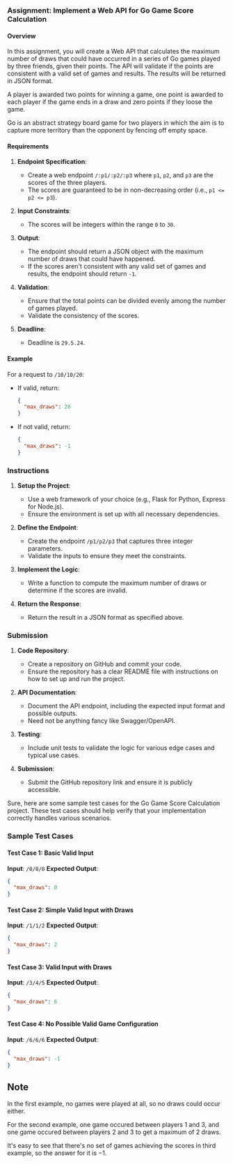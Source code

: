 ### Assignment: Implement a Web API for Go Game Score Calculation

#### Overview
In this assignment, you will create a Web API that calculates the maximum number of draws that could have occurred in a series of Go games played by three friends, given their points. The API will validate if the points are consistent with a valid set of games and results. The results will be returned in JSON format. 

A player is awarded two points for winning a game, one point is awarded to each player if the game ends in a draw and zero points if they loose the game.

Go is an abstract strategy board game for two players in which the aim is to capture more territory than the opponent by fencing off empty space.

#### Requirements

1. **Endpoint Specification**:
   - Create a web endpoint `/:p1/:p2/:p3` where `p1`, `p2`, and `p3` are the scores of the three players.
   - The scores are guaranteed to be in non-decreasing order (i.e., `p1 <= p2 <= p3`).

2. **Input Constraints**:
   - The scores will be integers within the range `0` to `30`.

3. **Output**:
   - The endpoint should return a JSON object with the maximum number of draws that could have happened.
   - If the scores aren't consistent with any valid set of games and results, the endpoint should return `-1`.

4. **Validation**:
   - Ensure that the total points can be divided evenly among the number of games played.
   - Validate the consistency of the scores.

5. **Deadline**:
   - Deadline is `29.5.24`.

#### Example

For a request to `/10/10/20`:
- If valid, return:
  ```json
  {
    "max_draws": 20
  }
  ```
- If not valid, return:
  ```json
  {
    "max_draws": -1
  }
  ```

### Instructions

1. **Setup the Project**:
   - Use a web framework of your choice (e.g., Flask for Python, Express for Node.js).
   - Ensure the environment is set up with all necessary dependencies.

2. **Define the Endpoint**:
   - Create the endpoint `/p1/p2/p3` that captures three integer parameters.
   - Validate the inputs to ensure they meet the constraints.

3. **Implement the Logic**:
   - Write a function to compute the maximum number of draws or determine if the scores are invalid.

4. **Return the Response**:
   - Return the result in a JSON format as specified above.

### Submission

1. **Code Repository**:
   - Create a repository on GitHub and commit your code.
   - Ensure the repository has a clear README file with instructions on how to set up and run the project.

2. **API Documentation**:
   - Document the API endpoint, including the expected input format and possible outputs.
   - Need not be anything fancy like Swagger/OpenAPI.

3. **Testing**:
   - Include unit tests to validate the logic for various edge cases and typical use cases.

4. **Submission**:
   - Submit the GitHub repository link and ensure it is publicly accessible.


Sure, here are some sample test cases for the Go Game Score Calculation project. These test cases should help verify that your implementation correctly handles various scenarios.
### Sample Test Cases
#### Test Case 1: Basic Valid Input
**Input**: `/0/0/0`
**Expected Output**:
```json
{
  "max_draws": 0
}
```

#### Test Case 2: Simple Valid Input with Draws
**Input**: `/1/1/2`
**Expected Output**:
```json
{
  "max_draws": 2
}
```

#### Test Case 3: Valid Input with Draws
**Input**: `/3/4/5`
**Expected Output**:
```json
{
  "max_draws": 6
}
```

#### Test Case 4: No Possible Valid Game Configuration
**Input**: `/6/6/6`
**Expected Output**:
```json
{
  "max_draws": -1
}
```
## Note
In the first example, no games were played at all, so no draws could occur either.

For the second example, 
one game occured between players 1 and 3,
and one game occured between players 2 and 3
to get a maximum of 2 draws.

It's easy to see that there's no set of games achieving the scores in third example, so the answer for it is −1.

